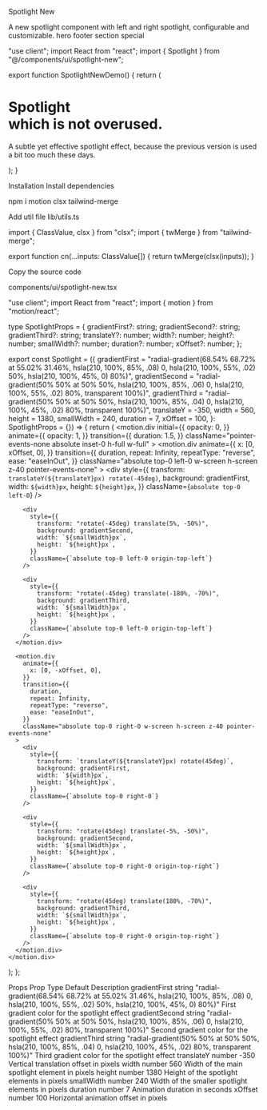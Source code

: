 Spotlight New

A new spotlight component with left and right spotlight, configurable and customizable.
hero
footer
section
special

"use client";
import React from "react";
import { Spotlight } from "@/components/ui/spotlight-new";
 
export function SpotlightNewDemo() {
  return (
    <div className="h-[40rem] w-full rounded-md flex md:items-center md:justify-center bg-black/[0.96] antialiased bg-grid-white/[0.02] relative overflow-hidden">
      <Spotlight />
      <div className=" p-4 max-w-7xl  mx-auto relative z-10  w-full pt-20 md:pt-0">
        <h1 className="text-4xl md:text-7xl font-bold text-center bg-clip-text text-transparent bg-gradient-to-b from-neutral-50 to-neutral-400 bg-opacity-50">
          Spotlight <br /> which is not overused.
        </h1>
        <p className="mt-4 font-normal text-base text-neutral-300 max-w-lg text-center mx-auto">
          A subtle yet effective spotlight effect, because the previous version
          is used a bit too much these days.
        </p>
      </div>
    </div>
  );
}

Installation
Install dependencies

npm i motion clsx tailwind-merge

Add util file
lib/utils.ts

import { ClassValue, clsx } from "clsx";
import { twMerge } from "tailwind-merge";
 
export function cn(...inputs: ClassValue[]) {
  return twMerge(clsx(inputs));
}

Copy the source code

components/ui/spotlight-new.tsx

"use client";
import React from "react";
import { motion } from "motion/react";
 
type SpotlightProps = {
  gradientFirst?: string;
  gradientSecond?: string;
  gradientThird?: string;
  translateY?: number;
  width?: number;
  height?: number;
  smallWidth?: number;
  duration?: number;
  xOffset?: number;
};
 
export const Spotlight = ({
  gradientFirst = "radial-gradient(68.54% 68.72% at 55.02% 31.46%, hsla(210, 100%, 85%, .08) 0, hsla(210, 100%, 55%, .02) 50%, hsla(210, 100%, 45%, 0) 80%)",
  gradientSecond = "radial-gradient(50% 50% at 50% 50%, hsla(210, 100%, 85%, .06) 0, hsla(210, 100%, 55%, .02) 80%, transparent 100%)",
  gradientThird = "radial-gradient(50% 50% at 50% 50%, hsla(210, 100%, 85%, .04) 0, hsla(210, 100%, 45%, .02) 80%, transparent 100%)",
  translateY = -350,
  width = 560,
  height = 1380,
  smallWidth = 240,
  duration = 7,
  xOffset = 100,
}: SpotlightProps = {}) => {
  return (
    <motion.div
      initial={{
        opacity: 0,
      }}
      animate={{
        opacity: 1,
      }}
      transition={{
        duration: 1.5,
      }}
      className="pointer-events-none absolute inset-0 h-full w-full"
    >
      <motion.div
        animate={{
          x: [0, xOffset, 0],
        }}
        transition={{
          duration,
          repeat: Infinity,
          repeatType: "reverse",
          ease: "easeInOut",
        }}
        className="absolute top-0 left-0 w-screen h-screen z-40 pointer-events-none"
      >
        <div
          style={{
            transform: `translateY(${translateY}px) rotate(-45deg)`,
            background: gradientFirst,
            width: `${width}px`,
            height: `${height}px`,
          }}
          className={`absolute top-0 left-0`}
        />
 
        <div
          style={{
            transform: "rotate(-45deg) translate(5%, -50%)",
            background: gradientSecond,
            width: `${smallWidth}px`,
            height: `${height}px`,
          }}
          className={`absolute top-0 left-0 origin-top-left`}
        />
 
        <div
          style={{
            transform: "rotate(-45deg) translate(-180%, -70%)",
            background: gradientThird,
            width: `${smallWidth}px`,
            height: `${height}px`,
          }}
          className={`absolute top-0 left-0 origin-top-left`}
        />
      </motion.div>
 
      <motion.div
        animate={{
          x: [0, -xOffset, 0],
        }}
        transition={{
          duration,
          repeat: Infinity,
          repeatType: "reverse",
          ease: "easeInOut",
        }}
        className="absolute top-0 right-0 w-screen h-screen z-40 pointer-events-none"
      >
        <div
          style={{
            transform: `translateY(${translateY}px) rotate(45deg)`,
            background: gradientFirst,
            width: `${width}px`,
            height: `${height}px`,
          }}
          className={`absolute top-0 right-0`}
        />
 
        <div
          style={{
            transform: "rotate(45deg) translate(-5%, -50%)",
            background: gradientSecond,
            width: `${smallWidth}px`,
            height: `${height}px`,
          }}
          className={`absolute top-0 right-0 origin-top-right`}
        />
 
        <div
          style={{
            transform: "rotate(45deg) translate(180%, -70%)",
            background: gradientThird,
            width: `${smallWidth}px`,
            height: `${height}px`,
          }}
          className={`absolute top-0 right-0 origin-top-right`}
        />
      </motion.div>
    </motion.div>
  );
};

Props
Prop	Type	Default	Description
gradientFirst	string	"radial-gradient(68.54% 68.72% at 55.02% 31.46%, hsla(210, 100%, 85%, .08) 0, hsla(210, 100%, 55%, .02) 50%, hsla(210, 100%, 45%, 0) 80%)"	First gradient color for the spotlight effect
gradientSecond	string	"radial-gradient(50% 50% at 50% 50%, hsla(210, 100%, 85%, .06) 0, hsla(210, 100%, 55%, .02) 80%, transparent 100%)"	Second gradient color for the spotlight effect
gradientThird	string	"radial-gradient(50% 50% at 50% 50%, hsla(210, 100%, 85%, .04) 0, hsla(210, 100%, 45%, .02) 80%, transparent 100%)"	Third gradient color for the spotlight effect
translateY	number	-350	Vertical translation offset in pixels
width	number	560	Width of the main spotlight element in pixels
height	number	1380	Height of the spotlight elements in pixels
smallWidth	number	240	Width of the smaller spotlight elements in pixels
duration	number	7	Animation duration in seconds
xOffset	number	100	Horizontal animation offset in pixels
